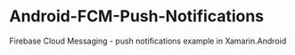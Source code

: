 # Android-FCM-Push-Notifications

Firebase Cloud Messaging - push notifications example in Xamarin.Android
